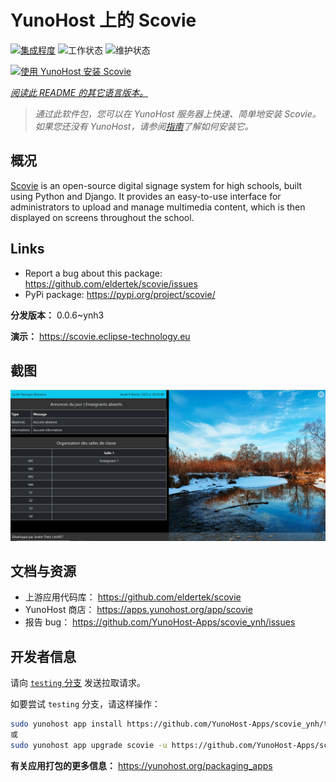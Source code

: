 <!--
注意：此 README 由 <https://github.com/YunoHost/apps/tree/master/tools/readme_generator> 自动生成
请勿手动编辑。
-->

# YunoHost 上的 Scovie

[![集成程度](https://apps.yunohost.org/badge/integration/scovie)](https://ci-apps.yunohost.org/ci/apps/scovie/)
![工作状态](https://apps.yunohost.org/badge/state/scovie)
![维护状态](https://apps.yunohost.org/badge/maintained/scovie)

[![使用 YunoHost 安装 Scovie](https://install-app.yunohost.org/install-with-yunohost.svg)](https://install-app.yunohost.org/?app=scovie)

*[阅读此 README 的其它语言版本。](./ALL_README.md)*

> *通过此软件包，您可以在 YunoHost 服务器上快速、简单地安装 Scovie。*  
> *如果您还没有 YunoHost，请参阅[指南](https://yunohost.org/install)了解如何安装它。*

## 概况

[Scovie](https://github.com/eldertek/scovie) is an open-source digital signage system for high schools, built using Python and Django.
It provides an easy-to-use interface for administrators to upload and manage multimedia content, which is then displayed on screens throughout the school.

## Links

* Report a bug about this package: <https://github.com/eldertek/scovie/issues>
* PyPi package: <https://pypi.org/project/scovie/>


**分发版本：** 0.0.6~ynh3

**演示：** <https://scovie.eclipse-technology.eu>

## 截图

![Scovie 的截图](./doc/screenshots/all.png)

## 文档与资源

- 上游应用代码库： <https://github.com/eldertek/scovie>
- YunoHost 商店： <https://apps.yunohost.org/app/scovie>
- 报告 bug： <https://github.com/YunoHost-Apps/scovie_ynh/issues>

## 开发者信息

请向 [`testing` 分支](https://github.com/YunoHost-Apps/scovie_ynh/tree/testing) 发送拉取请求。

如要尝试 `testing` 分支，请这样操作：

```bash
sudo yunohost app install https://github.com/YunoHost-Apps/scovie_ynh/tree/testing --debug
或
sudo yunohost app upgrade scovie -u https://github.com/YunoHost-Apps/scovie_ynh/tree/testing --debug
```

**有关应用打包的更多信息：** <https://yunohost.org/packaging_apps>
